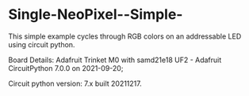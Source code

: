 # Single-NeoPixel--Simple-
This simple example cycles through RGB colors on an addressable LED using circuit python.

Board Details: 
  Adafruit Trinket M0 with samd21e18
  UF2 - Adafruit CircuitPython 7.0.0 on 2021-09-20;

Circuit python version: 
  7.x built 20211217.
